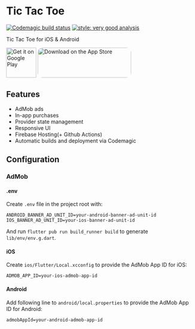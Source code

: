 # Tic Tac Toe

[![Codemagic build status](https://api.codemagic.io/apps/644cb8b907ee905b68683245/644cb8b907ee905b68683244/status_badge.svg)](https://codemagic.io/apps/644cb8b907ee905b68683245/644cb8b907ee905b68683244/latest_build)
[![style: very good analysis](https://img.shields.io/badge/style-very_good_analysis-B22C89.svg)](https://pub.dev/packages/very_good_analysis)

Tic Tac Toe for iOS & Android

[<img src="https://play.google.com/intl/en_us/badges/images/generic/en-play-badge.png"
      alt="Get it on Google Play"
      height="80">](https://play.google.com/store/apps/details?id=com.sergsavchuk.tictactoe&pcampaignid=pcampaignidMKT-Other-global-all-co-prtnr-py-PartBadge-Mar2515-1)
[<img src="https://tools.applemediaservices.com/api/badges/download-on-the-app-store/black/en-us?size=250x80&amp;releaseDate=1310601600" 
      alt="Download on the App Store"
      style="border-radius: 13px;
      width: 250px;
      height: 80px;">](#)

## Features
- AdMob ads
- In-app purchases
- Provider state management
- Responsive UI
- Firebase Hosting(+ Github Actions)
- Automatic builds and deployment via Codemagic

## Configuration
### AdMob
#### .env
Create `.env` file in the project root with:
```shell
ANDROID_BANNER_AD_UNIT_ID=your-android-banner-ad-unit-id
IOS_BANNER_AD_UNIT_ID=your-ios-banner-ad-unit-id
```
And run `flutter pub run build_runner build` to generate `lib/env/env.g.dart`.

#### iOS
Create `ios/Flutter/Local.xcconfig` to provide the AdMob App ID for iOS:
```shell
ADMOB_APP_ID=your-ios-admob-app-id
```

#### Android
Add following line to `android/local.properties` to provide the AdMob App ID for Android:
```shell
admobAppId=your-android-admob-app-id
```

